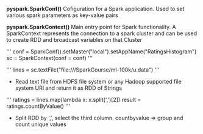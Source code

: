 **pyspark.SparkConf()**
Cofiguration for a Spark application. Used to set various spark parameters as key-value pairs

**pyspark.SparkContext()**
Main entry point for Spark functionality. A SparkContext represents the connection to a spark cluster and can be used to create RDD and broadcast variables on that Cluster

'''
    conf = SparkConf().setMaster("local").setAppName("RatingsHistogram")
    sc = SparkContext(conf = conf)
'''

'''
    lines = sc.textFile("file:///SparkCourse/ml-100k/u.data")
'''
- Read text file from HDFS file system or any Hadoop supported file system URI and return it as RDD of Strings


'''
    ratings = lines.map(lambda x: x.split(',')[2])
    result = ratings.countByValue()
'''
- Split RDD by ',', select the third column. countbyvalue => group and count unique values